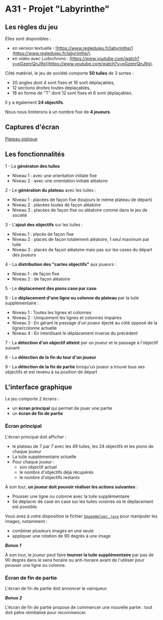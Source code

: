 A31 - Projet "Labyrinthe"
=========================


Les règles du jeu
-----------------

Elles sont disponibles :

- en version textuelle : [https://www.regledujeu.fr/labyrinthe/](https://www.regledujeu.fr/labyrinthe/).
- en vidéo avec Ludochrono : [https://www.youtube.com/watch?v=pGzenrQnJ9g](https://www.youtube.com/watch?v=pGzenrQnJ9g).

Côté matériel, le jeu de société comporte **50 tuiles** de 3 sortes :

- 20 angles dont 4 sont fixes et 16 sont déplaçables,
- 12 sections droites toutes déplaçables,
- 18 en forme de "T" dont 12 sont fixes et 6 sont déplaçables.

Il y a également **24 objectifs**.

Nous nous limiterons à un nombre fixe de **4 joueurs**.

Captures d'écran
-----------------

[Plateau statique](screenshots/static_gameboard.png)


Les fonctionnalités
-------------------

1 - La **génératon des tuiles**

- Niveau 1 : avec une orientation initiale fixe
- Niveau 2 : avec une orientation initiale aléatoire

2 - Le **génération du plateau** avec les tuiles :

- Niveau 1 : placées de façon fixe (toujours le même plateau de départ)
- Niveau 2 : placées toutes de façon aléatoire
- Niveau 3 : placées de façon fixe ou aléatoire comme dans le jeu de société

3 - L'**ajout des objectifs** sur les tuiles :

- Niveau 1 : placés de façon fixe
- Niveau 2 : placés de façon totalement aléatoire, 1 seul maximum par tuile
- Niveau 3 : placés de façon aléatoire mais pas sur les cases du départ des joueurs

4 - La **distribution des "cartes objectifs"** aux joueurs :

- Niveau 1 : de façon fixe
- Niveau 2 : de façon aléatoire

5 - Le **déplacement des pions case par case**

6 - Le **déplacement d'une ligne ou colonne du plateau** par la tuile supplémentaire :

- Niveau 1 : Toutes les lignes et colonnes
- Niveau 2 : Uniquement les lignes et colonnes impaires
- Niveau 3 : En gérant le passage d'un joueur éjecté au côté opposé de la ligne/colonne actuelle
- Niveau 4 : En interdisant le déplacement inverse du précédent

7 - La **détection d'un objectif atteint** par un joueur et le passage à l'objectif suivant

8 - La **détection de la fin du tour d'un joueur**

9 - La **détection de la fin de partie** lorsqu'un joueur a trouvé tous ses objectifs et est revenu à sa position de départ

L'interface graphique
---------------------

Le jeu comporte 2 écrans :

- un **écran principal** qui permet de jouer une partie
- un **écran de fin de partie**

### Écran principal

L'écran principal doit afficher :

- le plateau de 7 par 7 avec les 49 tuiles, les 24 objectifs et les pions de chaque joueur
- La tuile supplémentaire actuelle
- Pour chaque joueur :
  - son objectif actuel
  - le nombre d'objectifs déjà récupérés
  - le nombre d'objectifs restants

À son tour, **un joueur doit pouvoir réaliser les actions suivantes** :

- Pousser une ligne ou colonne avec la tuile supplémentaire
- Se déplacer de case en case sur les tuiles voisines où le déplacement est possible.

Vous avez à votre disposition le fichier [`ImageHelper.java`](src/main/views/helpers/ImageHelper.java) pour manipuler les images, notamment :

- combiner plusieurs images en une seule
- appliquer une rotation de 90 degrés à une image

***Bonus 1***

À son tour, le joueur peut faire **tourner la tuile supplémentaire** par pas de 90 degrés dans le sens horaire ou anti-horaire avant de l'utiliser pour pousser une ligne ou colonne.

### Écran de fin de partie

L'écran de fin de partie doit annoncer le vainqueur.

***Bonus 2***

L'écran de fin de partie propose de commencer une nouvelle partie : tout doit petre réinitialisé pour recommencer.